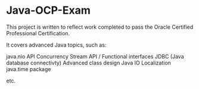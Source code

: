 # Java-OCP-Exam

This project is written to reflect work completed to pass the Oracle Certified Professional Certification.

It covers advanced Java topics, such as:

java.nio API
Concurrency
Stream API / Functional interfaces
JDBC (Java database connectivty)
Advanced class design
Java IO
Localization
java.time package

etc.
